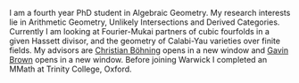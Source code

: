 I am a fourth year PhD student in Algebraic Geometry. My research interests lie in Arithmetic Geometry, Unlikely Intersections and Derived Categories. Currently I am looking at Fourier-Mukai partners of cubic fourfolds in a given Hassett divisor, and the geometry of Calabi-Yau varieties over finite fields. My advisors are [Christian Böhning](https://warwick.ac.uk/fac/sci/maths/people/staff/boehning/) opens in a new window and [Gavin Brown](https://warwick.ac.uk/fac/sci/maths/people/staff/brown/) opens in a new window. Before joining Warwick I completed an MMath at Trinity College, Oxford.